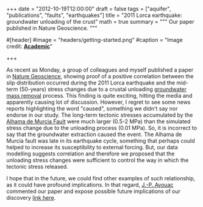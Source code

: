 +++
date = "2012-10-19T12:00:00"
draft = false
tags = ["aquifer", "publications", "faults", "earthquakes"]
title = "2011 Lorca earthquake: groundwater unloading of the crust"
math = true
summary = """
Our paper published in Nature Geoscience. 
"""

#[header]
#image = "headers/getting-started.png"
#caption = "Image credit: [**Academic**](https://github.com/gcushen/hugo-academic/)"

+++

As recent as Monday, a group of colleagues and myself published a paper in [Nature Geoscience](http://www.nature.com/ngeo/journal/vaop/ncurrent/full/ngeo1610.html), showing proof of a positive correlation between the slip distribution occurred during the 2011 Lorca earthquake and the mid-term (50-years) stress changes due to a crustal unloading [groundwater mass removal](http://geology.gsapubs.org/content/39/6/551) process. This finding is quite exciting, hitting the media and apparently causing lot of discussion. However, I regret to see some news reports highlighting the word "caused", something we didn't say nor endorse in our study. The long-term tectonic stresses accumulated by the [Alhama de Murcia Fault](http://www.agu.org/pubs/crossref/2004/2002JB002359.shtml) were much larger (0.5-2 MPa) than the simulated stress change due to the unloading process (0.01 MPa). So, it is incorrect to say that the groundwater extraction caused the event. The Alhama de Murcia fault was late in its earthquake cycle, something that perhaps could helped to increase its susceptibility to external forcing. But, our data modelling suggests correlation and therefore we proposed that the unloading stress changes were sufficient to control the way in which the tectonic stress released.

I hope that in the future, we could find other examples of such relationship, as it could have profound implications. In that regard, [J.-P. Avouac](http://www.gps.caltech.edu/~avouac/index.html) commented our paper and expose possible future implications of our discovery [link here](http://www.nature.com/ngeo/journal/vaop/ncurrent/full/ngeo1609.html).
